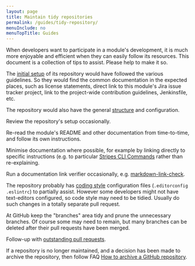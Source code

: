 ```yaml
---
layout: page
title: Maintain tidy repositories
permalink: /guides/tidy-repository/
menuInclude: no
menuTopTitle: Guides
---
```


When developers want to participate in a module's development, it is much more enjoyable and efficient when they can easily follow its resources.
This document is a collection of tips to assist.
Please help to make it so.

The [initial setup](/guidelines/create-new-repo/) of its repository would have followed the various guidelines. So they would find the common documentation in the expected places, such as license statements, direct link to this module's Jira issue tracker project, link to the project-wide contribution guidelines, Jenkinsfile, etc.

The repository would also have the general [structure](/guides/commence-a-module/) and configuration.

Review the repository's setup occasionally.

Re-read the module's README and other documentation from time-to-time, and follow its own instructions.

Minimise documentation where possible, for example by linking directly to specific instructions (e.g. to particular [Stripes CLI Commands](https://github.com/folio-org/stripes-cli/blob/master/doc/commands.md) rather than re-explaining.

Run a documentation link verifier occasionally, e.g. [markdown-link-check](https://github.com/tcort/markdown-link-check).

The repository probably has [coding style](/guidelines/contributing/#coding-style) configuration files (`.editorconfig` `.eslintrc`) to partially assist. However some developers might not have text-editors configured, so code style may need to be tidied.
Usually do such changes in a totally separate pull request.

At GitHub keep the "branches" area tidy and prune the unnecessary branches. Of course some may need to remain, but many branches can be deleted after their pull requests have been merged.

Follow-up with [outstanding pull requests](/search-other/#github).

If a repository is no longer maintained, and a decision has been made to archive the repository, then follow FAQ [How to archive a GitHub repository](/faqs/how-to-archive-repository/).
